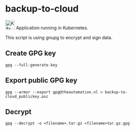 # backup-to-cloud

<img src="https://github.com/theautomation/kubernetes-gitops/blob/main/assets/img/k8s.png?raw=true" alt="K8s" style="height: 30px; width:30px;"/>
Application running in Kubernetes.

This script is using gnupg to encrypt and sign data.

## Create GPG key

```
gpg --full-generate-key
```

## Export public GPG key

```
gpg --armor --export gpg@theautomation.nl > backup-to-cloud_publickey.asc
```

## Decrypt

```
gpg --decrypt -o <filename>.tar.gz <filename>tar.gz.gpg
```

